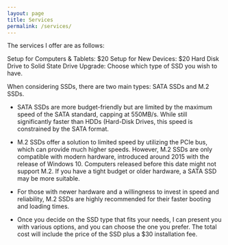 ```yaml
---
layout: page
title: Services
permalink: /services/
---
```


The services I offer are as follows:

Setup for Computers & Tablets: $20
Setup for New Devices: $20
Hard Disk Drive to Solid State Drive Upgrade: Choose which type of SSD you wish to have.

When considering SSDs, there are two main types: SATA SSDs and M.2 SSDs.

- SATA SSDs are more budget-friendly but are limited by the maximum speed of the SATA standard, capping at 550MB/s. While still significantly faster than HDDs (Hard-Disk Drives, this speed is constrained by the SATA format.

- M.2 SSDs offer a solution to limited speed by utilizing the PCIe bus, which can provide much higher speeds. However, M.2 SSDs are only compatible with modern hardware, introduced around 2015 with the release of Windows 10. Computers released before this date might not support M.2. If you have a tight budget or older hardware, a SATA SSD may be more suitable.

- For those with newer hardware and a willingness to invest in speed and reliability, M.2 SSDs are highly recommended for their faster booting and loading times.

- Once you decide on the SSD type that fits your needs, I can present you with various options, and you can choose the one you prefer. The total cost will include the price of the SSD plus a $30 installation fee.